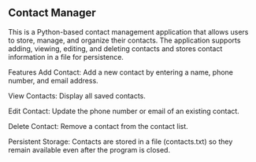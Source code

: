 ## Contact Manager

This is a Python-based contact management application that allows users to store, manage, and organize their contacts. The application supports adding, viewing, editing, and deleting contacts and stores contact information in a file for persistence.

Features
Add Contact: Add a new contact by entering a name, phone number, and email address.

View Contacts: Display all saved contacts.

Edit Contact: Update the phone number or email of an existing contact.

Delete Contact: Remove a contact from the contact list.

Persistent Storage: Contacts are stored in a file (contacts.txt) so they remain available even after the program is closed.
